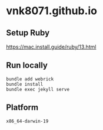 # vnk8071.github.io

## Setup Ruby
https://mac.install.guide/ruby/13.html

## Run locally
```
bundle add webrick
bundle install
bundle exec jekyll serve
```

## Platform
```x86_64-darwin-19```
